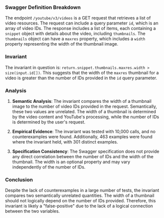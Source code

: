 ### Swagger Definition Breakdown

The endpoint `/youtube/v3/videos` is a GET request that retrieves a list of video resources. The request can include a query parameter `id`, which is an array of video IDs. The response includes a list of items, each containing a `snippet` object with details about the video, including `thumbnails`. The `thumbnails` object can have a `maxres` property, which includes a `width` property representing the width of the thumbnail image.

### Invariant

The invariant in question is: `return.snippet.thumbnails.maxres.width > size(input.id[])`. This suggests that the width of the `maxres` thumbnail for a video is greater than the number of IDs provided in the `id` query parameter.

### Analysis

1. **Semantic Analysis**: The invariant compares the width of a thumbnail image to the number of video IDs provided in the request. Semantically, these two values are unrelated. The width of a thumbnail is determined by the video content and YouTube's processing, while the number of IDs is determined by the user's request.

2. **Empirical Evidence**: The invariant was tested with 10,000 calls, and no counterexamples were found. Additionally, 463 examples were found where the invariant held, with 301 distinct examples.

3. **Specification Consistency**: The Swagger specification does not provide any direct correlation between the number of IDs and the width of the thumbnail. The width is an optional property and may vary independently of the number of IDs.

### Conclusion

Despite the lack of counterexamples in a large number of tests, the invariant compares two semantically unrelated quantities. The width of a thumbnail should not logically depend on the number of IDs provided. Therefore, this invariant is likely a "false-positive" due to the lack of a logical connection between the two variables.
